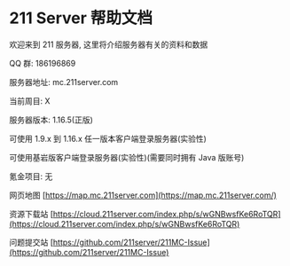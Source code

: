 # 211 Server 帮助文档

欢迎来到 211 服务器, 这里将介绍服务器有关的资料和数据

QQ 群: 186196869

服务器地址: mc.211server.com

当前周目: X

服务器版本: 1.16.5\(正版\)

可使用 1.9.x 到 1.16.x 任一版本客户端登录服务器\(实验性\)

可使用基岩版客户端登录服务器\(实验性\)\(需要同时拥有 Java 版账号\)

氪金项目: 无

网页地图 [https://map.mc.211server.com](https://map.mc.211server.com/)

资源下载站 [https://cloud.211server.com/index.php/s/wGNBwsfKe6RoTQR](https://cloud.211server.com/index.php/s/wGNBwsfKe6RoTQR)

问题提交站 [https://github.com/211server/211MC-Issue](https://github.com/211server/211MC-Issue)

